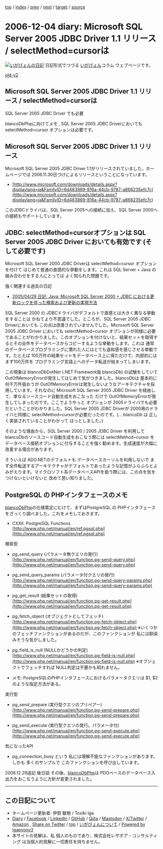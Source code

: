 [top](../index.html) 
 / [index](index.html) 
 / [prev](ig061125.html) 
 / [next](ig061205.html) 
 / [target](https://www.igapyon.jp/igapyon/diary/2006/ig061204.html) 
 / [source](https://github.com/igapyon/diary/blob/master/2006/ig061204.src.md) 

2006-12-04 diary: Microsoft SQL Server 2005 JDBC Driver 1.1 リリース / selectMethod=cursorは
=====================================================================================================
[![いがぴょんの日記](https://www.igapyon.jp/igapyon/diary/images/iga202308_64.jpg "いがぴょん")](https://www.igapyon.jp/igapyon/diary/memo/memoigapyon.html) 日記形式でつづる [いがぴょん](https://www.igapyon.jp/igapyon/diary/memo/memoigapyon.html)コラム ウェブページです。

[old-v2](ig061204-orig.html)

## Microsoft SQL Server 2005 JDBC Driver 1.1 リリース / selectMethod=cursorは
SQL Server 2005 JDBC Driver でも必要

blancoDbPhpに向けてメモ , SQL Server 2005 JDBC Driverにおいても selectMethod=cursor オプションは必要です。


## Microsoft SQL Server 2005 JDBC Driver 1.1 リリース

Microsoft SQL Server 2005 JDBC Driver 1.1がリリースされていました。ホームページでは 2006.11.30日づけによるリリースということになっています。

* [http://www.microsoft.com/downloads/details.aspx?displaylang=ja&FamilyID=6d483869-816a-44cb-9787-a866235efc7c](http://www.microsoft.com/downloads/details.aspx?displaylang=ja&FamilyID=6d483869-816a-44cb-9787-a866235efc7c)

このJDBCドライバは、SQL Server 2005への接続に加え、SQL Server 2000への接続もサポートしています。

## JDBC: selectMethod=cursorオプションは SQL Server 2005 JDBC Driver においても有効です (そして必要です)

Microsoft SQL Server 2000 JDBC Driverは selectMethod=cursor オプションを付けて はじめて普通の直感的な挙動をします。これは SQL Server + Java の組み合わせをする人にとっては よく知られた問題です。

強く関連する過去の日記

* [2005/04/29 日記: Java: Microsoft SQL Server 2000 + JDBC における更新ロックを伴った検索および更新の実現方法](../2005/ig050429.html)

SQL Server 2000 の JDBCドライバがデフォルトで直感とは大きく異なる挙動をすることは かねてより不思議でした。ところが、SQL
Server 2005 JDBC Driverにおいても この点は改善されていませんでした。Microsoft SQL Server 2005
JDBC Driver においても  selectMethod=cursor オプションが同様に必要であることがわかりました。このオプションを付けないと、結果セットを取得するとその全件をデータベースからコピーするような挙動をします。これは 通常のデータベースプログラミングに慣れた人にはとても違和感を感じさせる挙動です。たとえば
100万件の結果セットをデータベース上に得ただけで、内部的には まず100万件を プログラミング言語上へのデータ転送が始まってしまいます。

この現象は blancoDbDotNet (.NET Framework版 blancoDb) の試験をしていて OutOfMemoryErrorが発生してはじめて気がつきました。blancoDbは 基本的に 何千万件扱おうが OutOfMemoryErrorは発生しないようなアーキテクチャを採用しています。それなのに
Microsoft SQL Server 2005 JDBC Driver を経由して、単なるソースコード自動生成をおこなった だけで OutOfMemoryErrorが発生してしまったのです。ここでようやっと オプションが 2005ドライバでも必要だということがわかりました。SQL Server 2005 JDBC Driverが 2000用のドライバと同様に
selectMethod=cursorが必要だったのです。(… blancoDb は 正しく実装されていることがわかって ほっとしました。)

そのような理由から、SQL Server 2000 / 2005 JDBC Driver を利用して blancoDbのソースコード自動生成をおこなう際には
selectMethod=cursor をデータベース接続オプションに付与することを強く勧めます。生成速度が大幅に改善する場合があります。

そういえば ADO.NETのデフォルトも データベースカーソルを利用しないで まず全件転送するアーキテクチャがデフォルトであったような記憶がふらふらとよみがえります。マイクロソフト系データベースAPIを扱う際には、この点を気をつけないといけないと 改めて思い知りました。

## PostgreSQL の PHPインタフェースのメモ

[blancoDbPhp](https://www.igapyon.jp/blanco/blancodbphp.html)の仕様策定にむけて、まずはPostgreSQL の PHPインタフェースをざっくり調べました。これをメモしておきます。

* CXXII. PostgreSQL Functions
  [http://www.php.net/manual/en/ref.pgsql.php](http://www.php.net/manual/en/ref.pgsql.php)

検索型

* pg_send_query (パラメータ無クエリの発行)
  [http://www.php.net/manual/en/function.pg-send-query.php](http://www.php.net/manual/en/function.pg-send-query.php)
  
* pg_send_query_params (パラメータ付クエリの発行)
  [http://www.php.net/manual/en/function.pg-send-query-params.php](http://www.php.net/manual/en/function.pg-send-query-params.php)

* pg_get_result (結果セットの取得)
  [http://www.php.net/manual/en/function.pg-get-result.php](http://www.php.net/manual/en/function.pg-get-result.php)
  
* pg_fetch_object (オブジェクトとしてフェッチ)
  [http://www.php.net/manual/en/function.pg-fetch-object.php](http://www.php.net/manual/en/function.pg-fetch-object.php)
  ※いくつかのフェッチファンクションがあるのだが、このファンクションが 私には馴染みそうな気がしました。
  
* pg_field_is_null (NULLかどうかの判定)
  [http://www.php.net/manual/en/function.pg-field-is-null.php](http://www.php.net/manual/en/function.pg-field-is-null.php)
  ※オブジェクトでフェッチすれば NULL判定は不要かも知れません。

* メモ: PostgreSQLのPHPインタフェースにおけるパラメータクエリは $1, $2 のような指定方法がある。

実行型

* pg_send_prepare (実行型クエリのプリペアー)
  [http://www.php.net/manual/en/function.pg-send-prepare.php](http://www.php.net/manual/en/function.pg-send-prepare.php)
  
* pg_send_execute (実行型クエリの発行。パラメータ付)
  [http://www.php.net/manual/en/function.pg-send-execute.php](http://www.php.net/manual/en/function.pg-send-execute.php)

気になったAPI

* pg_connection_busy という 私には理解不能なファンクションがあります。しかも 多くのサンプルで このファンクションを呼び出しています。

2006.12.29追記 後日談 その後、[blancoDbPhp](https://www.igapyon.jp/blanco/blancodbphp.html)は PDOベースのデータベース入出力をおこなうように方針が変更されました。


----------------------------------------------------------------------------------------------------

## この日記について

* ホームページ更新者: 伊賀 敏樹 / Tosiki Iga
* [Diary](https://www.igapyon.jp/igapyon/diary/) / [Facebook](https://www.facebook.com/igapyon) / [LinkedIn](https://www.linkedin.com/in/toshikiiga) / [GitHub](https://github.com/igapyon) / [Qiita](https://qiita.com/igapyon) / [Mastodon](https://social.vivaldi.net/@igapyon) / [X/Twitter](https://twitter.com/ToshikiIga) / [Amazon](https://www.amazon.co.jp/%E4%BC%8A%E8%B3%80-%E6%95%8F%E6%A8%B9/e/B004LTQWCQ) ,
[Share on Twitter](https://twitter.com/intent/tweet?hashtags=igapyon%2Cdiary%2C%E3%81%84%E3%81%8C%E3%81%B4%E3%82%87%E3%82%93&text=Microsoft+SQL+Server+2005+JDBC+Driver+1.1+%E3%83%AA%E3%83%AA%E3%83%BC%E3%82%B9+%2F+selectMethod%3Dcursor%E3%81%AF&url=https%3A%2F%2Fwww.igapyon.jp%2Figapyon%2Fdiary%2F2006%2Fig061204.html) / [top](../index.html) / [いがぴょんについて](https://www.igapyon.jp/igapyon/diary/memo/memoigapyon.html) / [Powered by Igapyonv3](https://github.com/igapyon/igapyonv3)
* 本サイトの見解は、私 個人のものであり、株式会社レザボア・コンサルティング は当個人的見解に一切責任を持ちません。 
